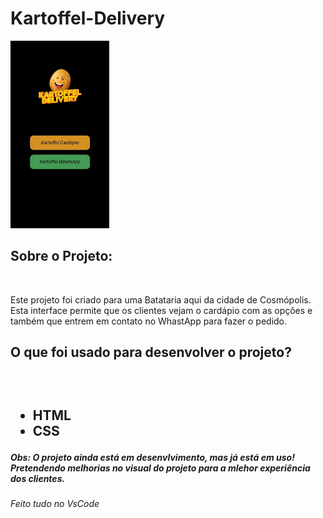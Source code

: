 # Kartoffel-Delivery

<img src="./assets/interface.2.jfif" alt="Kartoffel-interface" height="300px">

<h2> Sobre o Projeto:</h2>
<br>
<p> Este projeto foi criado para uma Batataria aqui da cidade de Cosmópolis. Esta interface permite que os clientes vejam o cardápio com as opções e também que entrem em contato no WhastApp para fazer o pedido. </p>

<h2> O que foi usado para desenvolver o projeto?<h2>
<br>
<ul>
<li> HTML
<li> CSS
</ul>

<h5> Obs: O projeto ainda está em desenvlvimento, mas já está em uso! Pretendendo melhorias no visual do projeto para a mlehor experiência dos clientes.</h5>

<h6> Feito tudo no VsCode</h6>